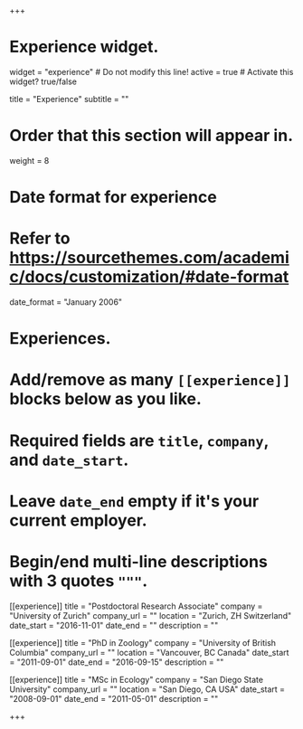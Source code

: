 +++
# Experience widget.
widget = "experience"  # Do not modify this line!
active = true  # Activate this widget? true/false

title = "Experience"
subtitle = ""

# Order that this section will appear in.
weight = 8

# Date format for experience
#   Refer to https://sourcethemes.com/academic/docs/customization/#date-format
date_format = "January 2006"

# Experiences.
#   Add/remove as many `[[experience]]` blocks below as you like.
#   Required fields are `title`, `company`, and `date_start`.
#   Leave `date_end` empty if it's your current employer.
#   Begin/end multi-line descriptions with 3 quotes `"""`.
[[experience]]
  title = "Postdoctoral Research Associate"
  company = "University of Zurich"
  company_url = ""
  location = "Zurich, ZH Switzerland"
  date_start = "2016-11-01"
  date_end = ""
  description = ""

[[experience]]
  title = "PhD in Zoology"
  company = "University of British Columbia"
  company_url = ""
  location = "Vancouver, BC Canada"
  date_start = "2011-09-01"
  date_end = "2016-09-15"
  description = ""
  
[[experience]]
  title = "MSc in Ecology"
  company = "San Diego State University"
  company_url = ""
  location = "San Diego, CA USA"
  date_start = "2008-09-01"
  date_end = "2011-05-01"
  description = ""

+++
